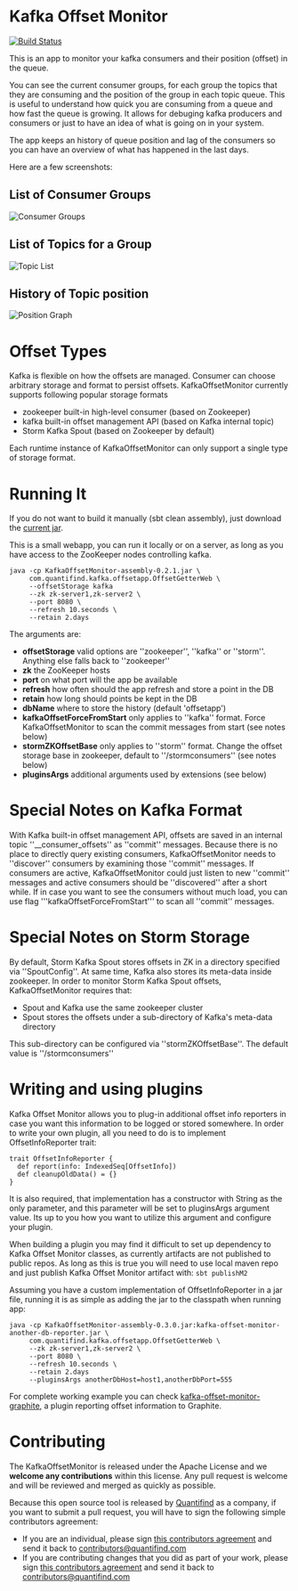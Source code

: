 Kafka Offset Monitor
===========

[![Build Status](https://travis-ci.org/quantifind/KafkaOffsetMonitor.svg?branch=master)](https://travis-ci.org/quantifind/KafkaOffsetMonitor)

This is an app to monitor your kafka consumers and their position (offset) in the queue.

You can see the current consumer groups, for each group the topics that they are consuming and the position of the group in each topic queue. This is useful to understand how quick you are consuming from a queue and how fast the queue is growing. It allows for debuging kafka producers and consumers or just to have an idea of what is going on in  your system.

The app keeps an history of queue position and lag of the consumers so you can have an overview of what has happened in the last days.

Here are a few screenshots:

List of Consumer Groups
-----------------------

![Consumer Groups](http://quantifind.github.io/KafkaOffsetMonitor/img/groups.png)

List of Topics for a Group
--------------------------

![Topic List](http://quantifind.github.io/KafkaOffsetMonitor/img/topics.png)

History of Topic position
-------------------------

![Position Graph](http://quantifind.github.io/KafkaOffsetMonitor/img/graph.png)

Offset Types
===========

Kafka is flexible on how the offsets are managed. Consumer can choose arbitrary storage and format to persist offsets.  KafkaOffsetMonitor currently 
supports following popular storage formats

* zookeeper built-in high-level consumer (based on Zookeeper)
* kafka built-in offset management API (based on Kafka internal topic)
* Storm Kafka Spout (based on Zookeeper by default)

Each runtime instance of KafkaOffsetMonitor can only support a single type of storage format.

Running It
===========

If you do not want to build it manually (sbt clean assembly), just download the [current jar](https://github.com/quantifind/KafkaOffsetMonitor/releases/latest).

This is a small webapp, you can run it locally or on a server, as long as you have access to the ZooKeeper nodes controlling kafka.

```
java -cp KafkaOffsetMonitor-assembly-0.2.1.jar \
     com.quantifind.kafka.offsetapp.OffsetGetterWeb \
     --offsetStorage kafka
     --zk zk-server1,zk-server2 \
     --port 8080 \
     --refresh 10.seconds \
     --retain 2.days
```

The arguments are:

- **offsetStorage** valid options are ''zookeeper'', ''kafka'' or ''storm''. Anything else falls back to ''zookeeper''
- **zk** the ZooKeeper hosts
- **port** on what port will the app be available
- **refresh** how often should the app refresh and store a point in the DB
- **retain** how long should points be kept in the DB
- **dbName** where to store the history (default 'offsetapp')
- **kafkaOffsetForceFromStart** only applies to ''kafka'' format. Force KafkaOffsetMonitor to scan the commit messages from start (see notes below)
- **stormZKOffsetBase** only applies to ''storm'' format.  Change the offset storage base in zookeeper, default to ''/stormconsumers'' (see notes below)
- **pluginsArgs** additional arguments used by extensions (see below)

Special Notes on Kafka Format
===============================
With Kafka built-in offset management API, offsets are saved in an internal topic ''__consumer_offsets'' as ''commit'' messages. Because there is no place 
to directly query existing consumers, KafkaOffsetMonitor needs to ''discover'' consumers by examining those ''commit'' messages.  If consumers are active, 
KafkaOffsetMonitor could just listen to new ''commit'' messages and active consumers should be ''discovered'' after a short while.  If in case you want to 
see the consumers without much load, you can use flag '''kafkaOffsetForceFromStart''' to scan all ''commit'' messages.

Special Notes on Storm Storage
===============================
By default, Storm Kafka Spout stores offsets in ZK in a directory specified via ''SpoutConfig''. At same time, Kafka also stores its meta-data inside zookeeper. 
In order to monitor Storm Kafka Spout offsets, KafkaOffsetMonitor requires that:
 
 * Spout and Kafka use the same zookeeper cluster
 * Spout stores the offsets under a sub-directory of Kafka's meta-data directory 

This sub-directory can be configured via ''stormZKOffsetBase''. The default value is ''/stormconsumers''

Writing and using plugins
============================

Kafka Offset Monitor allows you to plug-in additional offset info reporters in case you want this information to be logged or stored somewhere. In order to write your own plugin,
all you need to do is to implement OffsetInfoReporter trait:

```
trait OffsetInfoReporter {
  def report(info: IndexedSeq[OffsetInfo])
  def cleanupOldData() = {}
}
```

It is also required, that implementation has a constructor with String as the only parameter, and this parameter will be set to pluginsArgs argument value.
Its up to you how you want to utilize this argument and configure your plugin.

When building a plugin you may find it difficult to set up dependency to Kafka Offset Monitor classes, as currently artifacts are not published to public repos.
As long as this is true you will need to use local maven repo and just publish Kafka Offset Monitor artifact with: ```sbt publishM2```

Assuming you have a custom implementation of OffsetInfoReporter in a jar file, running it is as simple as adding the jar to the classpath when running app:

```
java -cp KafkaOffsetMonitor-assembly-0.3.0.jar:kafka-offset-monitor-another-db-reporter.jar \
     com.quantifind.kafka.offsetapp.OffsetGetterWeb \
     --zk zk-server1,zk-server2 \
     --port 8080 \
     --refresh 10.seconds \
     --retain 2.days
     --pluginsArgs anotherDbHost=host1,anotherDbPort=555
```

For complete working example you can check [kafka-offset-monitor-graphite](https://github.com/allegro/kafka-offset-monitor-graphite), a plugin reporting offset information to Graphite.

Contributing
============

The KafkaOffsetMonitor is released under the Apache License and we **welcome any contributions** within this license. Any pull request is welcome and will be reviewed and merged as quickly as possible.

Because this open source tool is released by [Quantifind](http://www.quantifind.com) as a company, if you want to submit a pull request, you will have to sign the following simple contributors agreement:
- If you are an individual, please sign [this contributors agreement](https://docs.google.com/a/quantifind.com/document/d/1RS7qEjq3cCmJ1665UhoCMK8541Ms7KyU3kVFoO4CR_I/) and send it back to contributors@quantifind.com
- If you are contributing changes that you did as part of your work, please sign [this contributors agreement](https://docs.google.com/a/quantifind.com/document/d/1kNwLT4qG3G0Ct2mEuNdBGmKDYuApN1CpQtZF8TSVTjE/) and send it back to contributors@quantifind.com
